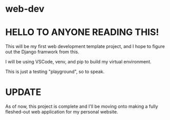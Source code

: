 # web-dev

# HELLO TO ANYONE READING THIS!
This will be my first web development template project, and I hope to figure out the Django framwork from this.

I will be using VSCode, venv, and pip to build my virtual environment.

This is just a testing "playground", so to speak.

# UPDATE
As of now, this project is complete and I'll be moving onto making a fully fleshed-out web application for my personal website.

